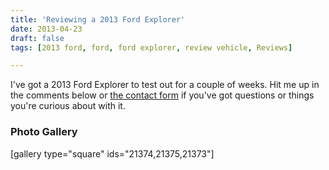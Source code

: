 ```yaml
---
title: 'Reviewing a 2013 Ford Explorer'
date: 2013-04-23
draft: false
tags: [2013 ford, ford, ford explorer, review vehicle, Reviews]

---
```


I've got a 2013 Ford Explorer to test out for a couple of weeks. Hit me up in the comments below or [the contact form](/contact/) if you've got questions or things you're curious about with it.

### Photo Gallery

\[gallery type="square" ids="21374,21375,21373"\]